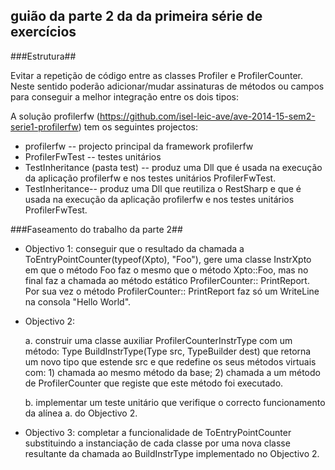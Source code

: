 ## guião da parte 2 da da primeira série de exercícios

###Estrutura##

Evitar a repetição de código entre as classes Profiler e ProfilerCounter. Neste sentido poderão adicionar/mudar assinaturas de métodos ou campos para conseguir a melhor integração entre os dois tipos:

A solução profilerfw (https://github.com/isel-leic-ave/ave-2014-15-sem2-serie1-profilerfw) tem os seguintes projectos:

  * profilerfw -- projecto principal da framework profilerfw
  * ProfilerFwTest -- testes unitários
  * TestInheritance (pasta test) -- produz uma Dll que é usada na execução da aplicação profilerfw e nos testes unitários ProfilerFwTest.
  * TestInheritance-- produz uma Dll que reutiliza o RestSharp e que é usada na execução da aplicação profilerfw e nos testes unitários ProfilerFwTest.

###Faseamento do trabalho da parte 2##

* Objectivo 1: conseguir que o resultado da chamada a ToEntryPointCounter(typeof(Xpto), "Foo"), gere uma classe InstrXpto em que o método Foo faz o mesmo que o método Xpto::Foo, mas no final faz a chamada ao método estático ProfilerCounter:: PrintReport. Por sua vez o método ProfilerCounter:: PrintReport faz só um WriteLine na consola "Hello World".

* Objectivo 2: 

  a. construir uma classe auxiliar ProfilerCounterInstrType com um método: Type BuildInstrType(Type src, TypeBuilder dest) que retorna um novo tipo que estende src e que redefine os seus métodos virtuais com: 1) chamada ao mesmo método da base; 2) chamada a um método de ProfilerCounter que registe que este método foi executado.
        
  b. implementar um teste unitário que verifique o correcto funcionamento da alínea a. do Objectivo 2.

* Objectivo 3: completar a funcionalidade de ToEntryPointCounter substituindo a instanciação de cada classe por uma nova classe resultante da chamada ao BuildInstrType implementado no Objectivo 2.



